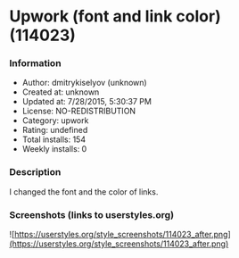 # Upwork (font and link color) (114023)

### Information
- Author: dmitrykiselyov (unknown)
- Created at: unknown
- Updated at: 7/28/2015, 5:30:37 PM
- License: NO-REDISTRIBUTION
- Category: upwork
- Rating: undefined
- Total installs: 154
- Weekly installs: 0


### Description
I changed the font and the color of links.


### Screenshots (links to userstyles.org)
![https://userstyles.org/style_screenshots/114023_after.png](https://userstyles.org/style_screenshots/114023_after.png)


